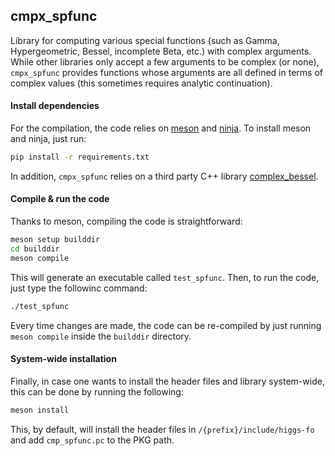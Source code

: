 ## cmpx_spfunc
Library for computing various special functions (such as Gamma, Hypergeometric, Bessel, 
incomplete Beta, etc.) with complex arguments. While other libraries only accept a few 
arguments to be complex (or none), `cmpx_spfunc` provides functions whose arguments are
all defined in terms of complex values (this sometimes requires analytic continuation).

#### Install dependencies

For the compilation, the code relies on [meson](https://mesonbuild.com/)
and [ninja](https://ninja-build.org/). To install meson and ninja, just run: 
```bash
pip install -r requirements.txt
```

In addition, `cmpx_spfunc` relies on a third party C++ library
[complex_bessel](https://blog.joey-dumont.ca/complex_bessel/).

#### Compile & run the code

Thanks to meson, compiling the code is straightforward:
```bash
meson setup builddir
cd builddir
meson compile
```

This will generate an executable called `test_spfunc`. Then, to run the code,
just type the followinc command:
```bash
./test_spfunc
```

Every time changes are made, the code can be re-compiled by just running `meson compile`
inside the `builddir` directory.


#### System-wide installation

Finally, in case one wants to install the header files and library system-wide, this
can be done by running the following:
```bash
meson install
```
This, by default, will install the header files in `/{prefix}/include/higgs-fo` and
add `cmp_spfunc.pc` to the PKG path.
